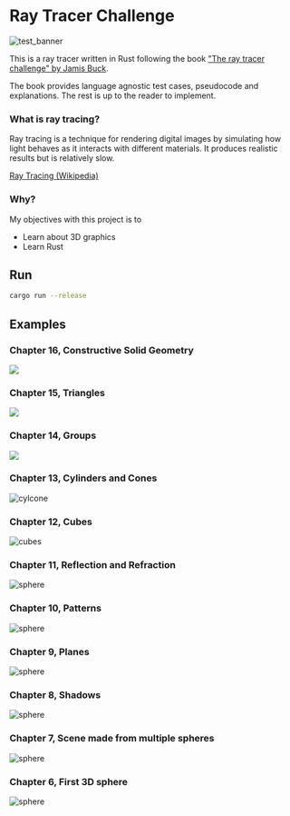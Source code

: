 # Ray Tracer Challenge
![test_banner](https://github.com/agentbellnorm/ray-tracer-challenge/actions/workflows/rust.yml/badge.svg)

This is a ray tracer written in Rust following the book ["The ray tracer challenge" by Jamis Buck](http://raytracerchallenge.com/). 

The book provides language agnostic test cases, pseudocode and explanations. The rest is up to the reader to implement.
### What is ray tracing?
Ray tracing is a technique for rendering digital images by simulating how light behaves as it interacts with different materials. It produces realistic results but is relatively slow.

[Ray Tracing (Wikipedia)](https://en.wikipedia.org/wiki/Ray_tracing_(graphics))

### Why?
My objectives with this project is to
* Learn about 3D graphics
* Learn Rust

## Run
```sh
cargo run --release
```

## Examples

### Chapter 16, Constructive Solid Geometry
![](./doc/csg.png)

### Chapter 15, Triangles
![](./doc/astronaut.png)

### Chapter 14, Groups
![](./doc/hexagon.png)

### Chapter 13, Cylinders and Cones
![cylcone](./doc/cylinder_and_cone.png)

### Chapter 12, Cubes
![cubes](./doc/cubes.png)

### Chapter 11, Reflection and Refraction
![sphere](./doc/reflection_refraction.png)

### Chapter 10, Patterns
![sphere](./doc/patterns.png)

### Chapter 9, Planes
![sphere](./doc/scene_with_floor.png)

### Chapter 8, Shadows
![sphere](./doc/first_scene_shadows.png)

### Chapter 7, Scene made from multiple spheres
![sphere](./doc/first_scene.png)

### Chapter 6, First 3D sphere
![sphere](./doc/sphere.png)
